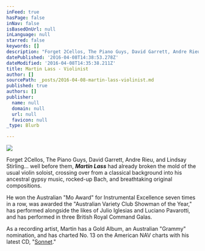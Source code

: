 ```yaml
---
inFeed: true
hasPage: false
inNav: false
isBasedOnUrl: null
inLanguage: null
starred: false
keywords: []
description: "Forget 2Cellos, The Piano Guys, David Garrett, Andre Rieu, and Lindsay Stirling... well before them,\_Martin Lass had\nalready broken the mold of the usual violin soloist, crossing over from a classical\nbackground into his ancestral gypsy music, rocked-up Bach, and breathtaking original\ncompositions."
datePublished: '2016-04-08T14:38:53.278Z'
dateModified: '2016-04-08T14:35:38.211Z'
title: Martin Lass - Violinist
author: []
sourcePath: _posts/2016-04-08-martin-lass-violinist.md
published: true
authors: []
publisher:
  name: null
  domain: null
  url: null
  favicon: null
_type: Blurb

---
```

![](https://the-grid-user-content.s3-us-west-2.amazonaws.com/5f56410f-7848-41a0-b328-a95779fc98fa.jpg)

Forget 2Cellos, The Piano Guys, David Garrett, Andre Rieu, and Lindsay Stirling... well before them, _**Martin Lass**_ had
already broken the mold of the usual violin soloist, crossing over from a classical
background into his ancestral gypsy music, rocked-up Bach, and breathtaking original
compositions.

He won the
Australian "Mo Award" for Instrumental Excellence seven times in a row, was
awarded the "Australian Variety Club Showman of the Year," has performed alongside the likes of Julio
Iglesias and Luciano Pavarotti, and has performed in three British Royal Command Galas.

As a recording artist, Martin has a Gold Album,
an Australian "Grammy" nomination, and has charted No. 13 on the American NAV
charts with his latest CD, "[Sonnet][0]."

[0]: https://itunes.apple.com/us/artist/martin-lass/id4381075